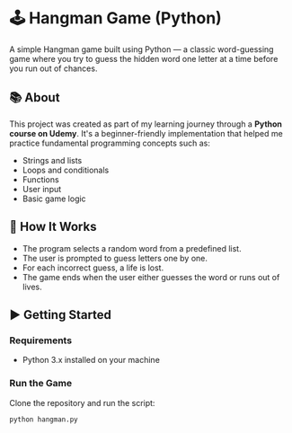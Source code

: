 # 🕹️ Hangman Game (Python)

A simple Hangman game built using Python — a classic word-guessing game where you try to guess the hidden word one letter at a time before you run out of chances.

## 📚 About

This project was created as part of my learning journey through a **Python course on Udemy**. It's a beginner-friendly implementation that helped me practice fundamental programming concepts such as:

- Strings and lists
- Loops and conditionals
- Functions
- User input
- Basic game logic

## 🧠 How It Works

- The program selects a random word from a predefined list.
- The user is prompted to guess letters one by one.
- For each incorrect guess, a life is lost.
- The game ends when the user either guesses the word or runs out of lives.

## ▶️ Getting Started

### Requirements
- Python 3.x installed on your machine

### Run the Game
Clone the repository and run the script:
```bash
python hangman.py
